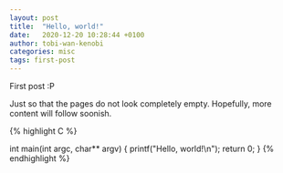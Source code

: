 ```yaml
---
layout: post
title:  "Hello, world!"
date:   2020-12-20 10:28:44 +0100
author: tobi-wan-kenobi
categories: misc
tags: first-post
---
```


First post :P

Just so that the pages do not look completely empty. Hopefully, more content will follow soonish.

{% highlight C %}

int main(int argc, char** argv)
{
	printf("Hello, world!\n");
	return 0;
}
{% endhighlight %}
